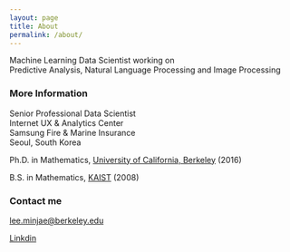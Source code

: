 ```yaml
---
layout: page
title: About
permalink: /about/
---
```


Machine Learning Data Scientist working on  
Predictive Analysis, Natural Language Processing and Image Processing




### More Information


Senior Professional Data Scientist  
Internet UX & Analytics Center   
Samsung Fire & Marine Insurance  
Seoul, South Korea


Ph.D. in Mathematics, [University of California, Berkeley](https://math.berkeley.edu/) (2016)

B.S. in Mathematics, [KAIST](http://www.kaist.edu)  (2008)


### Contact me

[lee.minjae@berkeley.edu](mailto:lee.minjae@berkeley.edu)

[Linkdin](https://www.linkedin.com/in/minjae-lee/)
